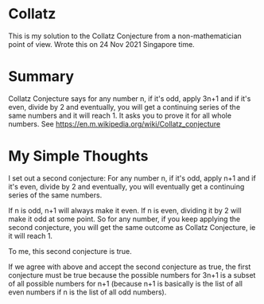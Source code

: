 # Collatz

This is my solution to the Collatz Conjecture from a non-mathematician point of view. Wrote this on 24 Nov 2021 Singapore time. 

# Summary

Collatz Conjecture says for any number n, if it's odd, apply 3n+1 and if it's even, divide by 2 and eventually, you will get a continuing series of the same numbers and it will reach 1. It asks you to prove it for all whole numbers. See https://en.m.wikipedia.org/wiki/Collatz_conjecture

# My Simple Thoughts

I set out a second conjecture: For any number n, if it's odd, apply n+1 and if it's even, divide by 2 and eventually, you will eventually get a continuing series of the same numbers.

If n is odd, n+1 will always make it even.
If n is even, dividing it by 2 will make it odd at some point.
So for any number, if you keep applying the second conjecture, you will get the same outcome as Collatz Conjecture, ie it will reach 1.

To me, this second conjecture is true.

If we agree with above and accept the second conjecture as true, the first conjecture must be true because the possible numbers for 3n+1 is a subset of all possible numbers for n+1 (because n+1 is basically is the list of all even numbers if n is the list of all odd numbers). 

